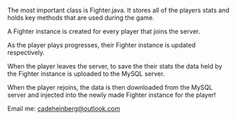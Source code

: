 The most important class is Fighter.java.
It stores all of the players stats and holds
key methods that are used during the game.

A Fighter instance is created for every player
that joins the server.

As the player plays progresses, their 
Fighter instance is updated respectively.

When the player leaves the server,
to save the their stats the
data held by the Fighter instance is
uploaded to the MySQL server.

When the player rejoins, the data
is then downloaded from the MySQL server 
and injected into the newly made 
Fighter instance for the player!

Email me: cadeheinberg@outlook.com
